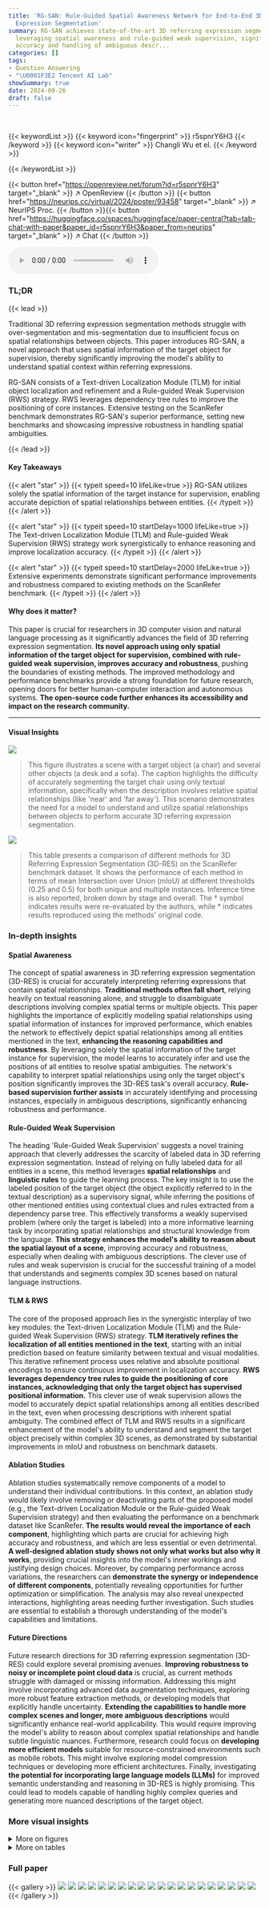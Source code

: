 ```yaml
---
title: 'RG-SAN: Rule-Guided Spatial Awareness Network for End-to-End 3D Referring
  Expression Segmentation'
summary: RG-SAN achieves state-of-the-art 3D referring expression segmentation by
  leveraging spatial awareness and rule-guided weak supervision, significantly improving
  accuracy and handling of ambiguous descr...
categories: []
tags:
- Question Answering
- "\U0001F3E2 Tencent AI Lab"
showSummary: true
date: 2024-09-26
draft: false
---
```


<br>

{{< keywordList >}}
{{< keyword icon="fingerprint" >}} r5spnrY6H3 {{< /keyword >}}
{{< keyword icon="writer" >}} Changli Wu et el. {{< /keyword >}}
 
{{< /keywordList >}}

{{< button href="https://openreview.net/forum?id=r5spnrY6H3" target="_blank" >}}
↗ OpenReview
{{< /button >}}
{{< button href="https://neurips.cc/virtual/2024/poster/93458" target="_blank" >}}
↗ NeurIPS Proc.
{{< /button >}}{{< button href="https://huggingface.co/spaces/huggingface/paper-central?tab=tab-chat-with-paper&paper_id=r5spnrY6H3&paper_from=neurips" target="_blank" >}}
↗ Chat
{{< /button >}}



<audio controls>
    <source src="https://ai-paper-reviewer.com/r5spnrY6H3/podcast.wav" type="audio/wav">
    Your browser does not support the audio element.
</audio>


### TL;DR


{{< lead >}}

Traditional 3D referring expression segmentation methods struggle with over-segmentation and mis-segmentation due to insufficient focus on spatial relationships between objects.  This paper introduces RG-SAN, a novel approach that uses spatial information of the target object for supervision, thereby significantly improving the model's ability to understand spatial context within referring expressions. 



RG-SAN consists of a Text-driven Localization Module (TLM) for initial object localization and refinement and a Rule-guided Weak Supervision (RWS) strategy. RWS leverages dependency tree rules to improve the positioning of core instances. Extensive testing on the ScanRefer benchmark demonstrates RG-SAN's superior performance, setting new benchmarks and showcasing impressive robustness in handling spatial ambiguities.

{{< /lead >}}


#### Key Takeaways

{{< alert "star" >}}
{{< typeit speed=10 lifeLike=true >}} RG-SAN utilizes solely the spatial information of the target instance for supervision, enabling accurate depiction of spatial relationships between entities. {{< /typeit >}}
{{< /alert >}}

{{< alert "star" >}}
{{< typeit speed=10 startDelay=1000 lifeLike=true >}} The Text-driven Localization Module (TLM) and Rule-guided Weak Supervision (RWS) strategy work synergistically to enhance reasoning and improve localization accuracy. {{< /typeit >}}
{{< /alert >}}

{{< alert "star" >}}
{{< typeit speed=10 startDelay=2000 lifeLike=true >}} Extensive experiments demonstrate significant performance improvements and robustness compared to existing methods on the ScanRefer benchmark. {{< /typeit >}}
{{< /alert >}}

#### Why does it matter?
This paper is crucial for researchers in 3D computer vision and natural language processing as it significantly advances the field of 3D referring expression segmentation.  **Its novel approach using only spatial information of the target object for supervision, combined with rule-guided weak supervision, improves accuracy and robustness**, pushing the boundaries of existing methods. The improved methodology and performance benchmarks provide a strong foundation for future research, opening doors for better human-computer interaction and autonomous systems.  **The open-source code further enhances its accessibility and impact on the research community.**

------
#### Visual Insights



![](https://ai-paper-reviewer.com/r5spnrY6H3/figures_1_1.jpg)

> This figure illustrates a scene with a target object (a chair) and several other objects (a desk and a sofa).  The caption highlights the difficulty of accurately segmenting the target chair using only textual information, specifically when the description involves relative spatial relationships (like 'near' and 'far away'). This scenario demonstrates the need for a model to understand and utilize spatial relationships between objects to perform accurate 3D referring expression segmentation.





![](https://ai-paper-reviewer.com/r5spnrY6H3/tables_7_1.jpg)

> This table presents a comparison of different methods for 3D Referring Expression Segmentation (3D-RES) on the ScanRefer benchmark dataset.  It shows the performance of each method in terms of mean Intersection over Union (mIoU) at different thresholds (0.25 and 0.5) for both unique and multiple instances.  Inference time is also reported, broken down by stage and overall.  The † symbol indicates results were re-evaluated by the authors, while * indicates results reproduced using the methods' original code.





### In-depth insights


#### Spatial Awareness
The concept of spatial awareness in 3D referring expression segmentation (3D-RES) is crucial for accurately interpreting referring expressions that contain spatial relationships.  **Traditional methods often fall short**, relying heavily on textual reasoning alone, and struggle to disambiguate descriptions involving complex spatial terms or multiple objects. This paper highlights the importance of explicitly modeling spatial relationships using spatial information of instances for improved performance, which enables the network to effectively depict spatial relationships among all entities mentioned in the text, **enhancing the reasoning capabilities and robustness**.  By leveraging solely the spatial information of the target instance for supervision, the model learns to accurately infer and use the positions of all entities to resolve spatial ambiguities. The network's capability to interpret spatial relationships using only the target object's position significantly improves the 3D-RES task's overall accuracy. **Rule-based supervision further assists** in accurately identifying and processing instances, especially in ambiguous descriptions, significantly enhancing robustness and performance.

#### Rule-Guided Weak Supervision
The heading 'Rule-Guided Weak Supervision' suggests a novel training approach that cleverly addresses the scarcity of labeled data in 3D referring expression segmentation.  Instead of relying on fully labeled data for all entities in a scene, this method leverages **spatial relationships** and **linguistic rules** to guide the learning process.  The key insight is to use the labeled position of the target object (the object explicitly referred to in the textual description) as a supervisory signal, while inferring the positions of other mentioned entities using contextual clues and rules extracted from a dependency parse tree. This effectively transforms a weakly supervised problem (where only the target is labeled) into a more informative learning task by incorporating spatial relationships and structural knowledge from the language. **This strategy enhances the model's ability to reason about the spatial layout of a scene**, improving accuracy and robustness, especially when dealing with ambiguous descriptions. The clever use of rules and weak supervision is crucial for the successful training of a model that understands and segments complex 3D scenes based on natural language instructions.

#### TLM & RWS
The core of the proposed approach lies in the synergistic interplay of two key modules: the Text-driven Localization Module (TLM) and the Rule-guided Weak Supervision (RWS) strategy.  **TLM iteratively refines the localization of all entities mentioned in the text**, starting with an initial prediction based on feature similarity between textual and visual modalities. This iterative refinement process uses relative and absolute positional encodings to ensure continuous improvement in localization accuracy.  **RWS leverages dependency tree rules to guide the positioning of core instances, acknowledging that only the target object has supervised positional information.**  This clever use of weak supervision allows the model to accurately depict spatial relationships among all entities described in the text, even when processing descriptions with inherent spatial ambiguity. The combined effect of TLM and RWS results in a significant enhancement of the model's ability to understand and segment the target object precisely within complex 3D scenes, as demonstrated by substantial improvements in mIoU and robustness on benchmark datasets.

#### Ablation Studies
Ablation studies systematically remove components of a model to understand their individual contributions.  In this context, an ablation study would likely involve removing or deactivating parts of the proposed model (e.g., the Text-driven Localization Module or the Rule-guided Weak Supervision strategy) and then evaluating the performance on a benchmark dataset like ScanRefer.  **The results would reveal the importance of each component**, highlighting which parts are crucial for achieving high accuracy and robustness, and which are less essential or even detrimental.  **A well-designed ablation study shows not only what works but also why it works**, providing crucial insights into the model's inner workings and justifying design choices.  Moreover, by comparing performance across variations, the researchers can **demonstrate the synergy or independence of different components**, potentially revealing opportunities for further optimization or simplification. The analysis may also reveal unexpected interactions, highlighting areas needing further investigation.  Such studies are essential to establish a thorough understanding of the model's capabilities and limitations.

#### Future Directions
Future research directions for 3D referring expression segmentation (3D-RES) could explore several promising avenues. **Improving robustness to noisy or incomplete point cloud data** is crucial, as current methods struggle with damaged or missing information.  Addressing this might involve incorporating advanced data augmentation techniques, exploring more robust feature extraction methods, or developing models that explicitly handle uncertainty.  **Extending the capabilities to handle more complex scenes and longer, more ambiguous descriptions** would significantly enhance real-world applicability. This would require improving the model's ability to reason about complex spatial relationships and handle subtle linguistic nuances.  Furthermore, research could focus on **developing more efficient models** suitable for resource-constrained environments such as mobile robots.  This might involve exploring model compression techniques or developing more efficient architectures. Finally, investigating **the potential for incorporating large language models (LLMs)** for improved semantic understanding and reasoning in 3D-RES is highly promising. This could lead to models capable of handling highly complex queries and generating more nuanced descriptions of the target object.


### More visual insights

<details>
<summary>More on figures
</summary>


![](https://ai-paper-reviewer.com/r5spnrY6H3/figures_3_1.jpg)

> This figure illustrates the architecture of the Rule-Guided Spatial Awareness Network (RG-SAN) for 3D Referring Expression Segmentation.  It shows the two main components: the Text-driven Localization Module (TLM) and the Rule-guided Weak Supervision (RWS). The TLM processes both point cloud and text features to iteratively refine the spatial positions of all entities mentioned in the text. The RWS leverages dependency tree rules and the target object's location to guide the network's learning, using only the target's position for supervision. This allows for accurate spatial relationship modeling among all entities. The figure also details the feature extraction, multimodal fusion, position refinement, and loss functions used in the model training process.


![](https://ai-paper-reviewer.com/r5spnrY6H3/figures_9_1.jpg)

> The figure showcases the qualitative results of RG-SAN and 3D-STMN on the ScanRefer validation set. It illustrates RG-SAN's ability to accurately segment multiple instances mentioned in the textual descriptions, unlike 3D-STMN which assigns all nouns to a single target object. This highlights RG-SAN's enhanced referring capability by precisely segmenting distinct entities, demonstrating its robust generalization for complex texts and precise localization for multiple entities.


![](https://ai-paper-reviewer.com/r5spnrY6H3/figures_16_1.jpg)

> This figure shows a pie chart illustrating the distribution of samples in the ScanRefer dataset based on whether their descriptions include spatial relations. The vast majority (92%) of the descriptions contain spatial terms, highlighting the significance of spatial reasoning in this 3D object localization task. Only a small fraction (8%) of the samples lack spatial descriptions. 


![](https://ai-paper-reviewer.com/r5spnrY6H3/figures_19_1.jpg)

> This figure presents a detailed architecture overview of the proposed RG-SAN model. The model processes both point cloud data and textual descriptions, extracting relevant features from each modality. It employs a Text-driven Localization Module (TLM) to iteratively refine the spatial positions of all entities mentioned in the text. The Rule-Guided Weak Supervision (RWS) strategy leverages the target object's position to implicitly supervise the positioning of all entities, including auxiliary objects. This enhances the model's ability to accurately capture and reason about spatial relationships between entities.


![](https://ai-paper-reviewer.com/r5spnrY6H3/figures_20_1.jpg)

> This figure visualizes the results of both RG-SAN and 3D-STMN on a sample from the ScanRefer dataset.  The image shows the original scene, ground truth segmentation, and the segmentation results from each model. RG-SAN successfully segments multiple instances corresponding to the nouns mentioned in the referring expression. In contrast, 3D-STMN fails to discriminate between instances, assigning all mentioned objects to a single target.


</details>




<details>
<summary>More on tables
</summary>


![](https://ai-paper-reviewer.com/r5spnrY6H3/tables_8_1.jpg)
> This table presents the ablation study results focusing on the impact of the Text-driven Localization Module (TLM).  It compares the performance of the model with and without TLM, and also with different initialization methods for embeddings and positions (Zero, Random, Project, and Text-driven). The results show significant improvements in both Multiple and Overall mIoU metrics with the inclusion of TLM and using Text-driven initialization for both embeddings and positions.

![](https://ai-paper-reviewer.com/r5spnrY6H3/tables_8_2.jpg)
> This table presents the ablation study results for positional encoding methods in the RG-SAN model. It compares the performance of the model with no positional supervision, no positional encoding (w/o PE), Fourier Absolute Positional Encoding (APE), 5D Euclidean Relative Positional Encoding (RPE), and Table-based RPE.  The results are presented in terms of Multiple and Overall mIoU scores at 0.25 and 0.5 IoU thresholds.  It shows the impact of different positional encoding techniques on the model's accuracy for both unique and multiple instances.

![](https://ai-paper-reviewer.com/r5spnrY6H3/tables_9_1.jpg)
> This table presents the ablation study on the weak supervision strategy used in the Rule-guided Weak Supervision (RWS) module of the proposed RG-SAN model. It compares three different strategies: (1) 'w/o RWS', which uses the attention-based Top1 approach from a previous work; (2) 'Root', which selects the root token of the dependency tree; and (3) 'RTS', which is the proposed rule-guided target selection strategy. The results are shown in terms of mean Intersection over Union (mIoU) at thresholds of 0.25 and 0.5, for both 'Multiple' and 'Overall' scenarios. The 'Multiple' scenario represents cases with at least one other object of the same class as the target object, while the 'Overall' scenario encompasses all cases.

![](https://ai-paper-reviewer.com/r5spnrY6H3/tables_9_2.jpg)
> This table presents the ablation study results on the impact of varying the weight of the position loss (Lpos) on the model's performance. The results are broken down by the 'Multiple' and 'Overall' categories, with mIoU scores reported at 0.25 and 0.5 thresholds.  It shows how different weights affect the model's ability to accurately predict instance positions, particularly focusing on scenarios with multiple instances of the same class and overall performance.

![](https://ai-paper-reviewer.com/r5spnrY6H3/tables_17_1.jpg)
> This table presents the quantitative results of various 3D Referring Expression Segmentation (3D-RES) methods on the ScanRefer benchmark dataset.  It shows the mean Intersection over Union (mIoU) and accuracy at different thresholds (0.25 and 0.5) for both unique and multiple instances.  The table also includes inference time for each method, providing a performance comparison across various approaches.  The results are categorized by whether the approach uses a single-stage or multi-stage paradigm and also notes when the mIoU and accuracy are recalculated on the authors' machine or reproduced using the original code.

![](https://ai-paper-reviewer.com/r5spnrY6H3/tables_17_2.jpg)
> This table presents the ablation study of the number of multiple rounds in the Text-driven Localization Module (TLM). It shows the impact of varying the number of TLM rounds on the model's performance, measured by mIoU and accuracy at 0.25 and 0.5 thresholds, for both 'Multiple' and 'Overall' cases.  The results indicate that performance improves with more rounds, reaches a peak at six rounds, and then slightly declines, suggesting a balance between model capacity and overfitting.

![](https://ai-paper-reviewer.com/r5spnrY6H3/tables_17_3.jpg)
> This ablation study compares the performance of different text encoders (BERT, RoBERTa, CLIP, and MPNet) used in the RG-SAN model. The results are presented in terms of mIoU for both the 'Multiple' and 'Overall' categories, with 0.25 and 0.5 thresholds for the mIoU metric.

![](https://ai-paper-reviewer.com/r5spnrY6H3/tables_18_1.jpg)
> This table presents the ablation study results on the impact of different visual backbones on the performance of the proposed RG-SAN model.  The results are broken down by the evaluation metrics (mIoU) at different intersection over union (IoU) thresholds (0.25 and 0.5) for both the 'Multiple' and 'Overall' settings, showing that SPFormer backbone achieves the best overall performance.

</details>




### Full paper

{{< gallery >}}
<img src="https://ai-paper-reviewer.com/r5spnrY6H3/1.png" class="grid-w50 md:grid-w33 xl:grid-w25" />
<img src="https://ai-paper-reviewer.com/r5spnrY6H3/2.png" class="grid-w50 md:grid-w33 xl:grid-w25" />
<img src="https://ai-paper-reviewer.com/r5spnrY6H3/3.png" class="grid-w50 md:grid-w33 xl:grid-w25" />
<img src="https://ai-paper-reviewer.com/r5spnrY6H3/4.png" class="grid-w50 md:grid-w33 xl:grid-w25" />
<img src="https://ai-paper-reviewer.com/r5spnrY6H3/5.png" class="grid-w50 md:grid-w33 xl:grid-w25" />
<img src="https://ai-paper-reviewer.com/r5spnrY6H3/6.png" class="grid-w50 md:grid-w33 xl:grid-w25" />
<img src="https://ai-paper-reviewer.com/r5spnrY6H3/7.png" class="grid-w50 md:grid-w33 xl:grid-w25" />
<img src="https://ai-paper-reviewer.com/r5spnrY6H3/8.png" class="grid-w50 md:grid-w33 xl:grid-w25" />
<img src="https://ai-paper-reviewer.com/r5spnrY6H3/9.png" class="grid-w50 md:grid-w33 xl:grid-w25" />
<img src="https://ai-paper-reviewer.com/r5spnrY6H3/10.png" class="grid-w50 md:grid-w33 xl:grid-w25" />
<img src="https://ai-paper-reviewer.com/r5spnrY6H3/11.png" class="grid-w50 md:grid-w33 xl:grid-w25" />
<img src="https://ai-paper-reviewer.com/r5spnrY6H3/12.png" class="grid-w50 md:grid-w33 xl:grid-w25" />
<img src="https://ai-paper-reviewer.com/r5spnrY6H3/13.png" class="grid-w50 md:grid-w33 xl:grid-w25" />
<img src="https://ai-paper-reviewer.com/r5spnrY6H3/14.png" class="grid-w50 md:grid-w33 xl:grid-w25" />
<img src="https://ai-paper-reviewer.com/r5spnrY6H3/15.png" class="grid-w50 md:grid-w33 xl:grid-w25" />
<img src="https://ai-paper-reviewer.com/r5spnrY6H3/16.png" class="grid-w50 md:grid-w33 xl:grid-w25" />
<img src="https://ai-paper-reviewer.com/r5spnrY6H3/17.png" class="grid-w50 md:grid-w33 xl:grid-w25" />
<img src="https://ai-paper-reviewer.com/r5spnrY6H3/18.png" class="grid-w50 md:grid-w33 xl:grid-w25" />
<img src="https://ai-paper-reviewer.com/r5spnrY6H3/19.png" class="grid-w50 md:grid-w33 xl:grid-w25" />
<img src="https://ai-paper-reviewer.com/r5spnrY6H3/20.png" class="grid-w50 md:grid-w33 xl:grid-w25" />
{{< /gallery >}}
